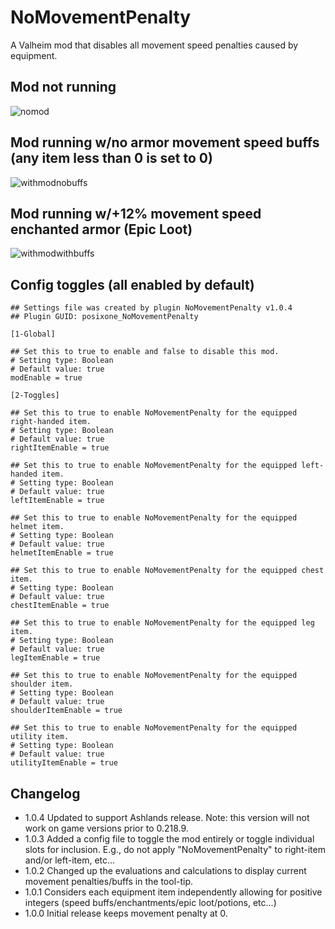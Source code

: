 # NoMovementPenalty

A Valheim mod that disables all movement speed penalties caused by equipment.

## Mod not running
![nomod](https://user-images.githubusercontent.com/342276/217718349-e7c5cb57-48d5-4bd0-8652-28f3f36f2b80.png)


## Mod running w/no armor movement speed buffs (any item less than 0 is set to 0)
![withmodnobuffs](https://user-images.githubusercontent.com/342276/217718355-8e408bdc-76b9-409c-84d0-bb4b7f49c11e.png)


## Mod running w/+12% movement speed enchanted armor (Epic Loot)
![withmodwithbuffs](https://user-images.githubusercontent.com/342276/218336498-e0fb61f3-048c-45fb-9cb0-aeb69b5dd7cd.png)


## Config toggles (all enabled by default)
```
## Settings file was created by plugin NoMovementPenalty v1.0.4
## Plugin GUID: posixone_NoMovementPenalty

[1-Global]

## Set this to true to enable and false to disable this mod.
# Setting type: Boolean
# Default value: true
modEnable = true

[2-Toggles]

## Set this to true to enable NoMovementPenalty for the equipped right-handed item.
# Setting type: Boolean
# Default value: true
rightItemEnable = true

## Set this to true to enable NoMovementPenalty for the equipped left-handed item.
# Setting type: Boolean
# Default value: true
leftItemEnable = true

## Set this to true to enable NoMovementPenalty for the equipped helmet item.
# Setting type: Boolean
# Default value: true
helmetItemEnable = true

## Set this to true to enable NoMovementPenalty for the equipped chest item.
# Setting type: Boolean
# Default value: true
chestItemEnable = true

## Set this to true to enable NoMovementPenalty for the equipped leg item.
# Setting type: Boolean
# Default value: true
legItemEnable = true

## Set this to true to enable NoMovementPenalty for the equipped shoulder item.
# Setting type: Boolean
# Default value: true
shoulderItemEnable = true

## Set this to true to enable NoMovementPenalty for the equipped utility item.
# Setting type: Boolean
# Default value: true
utilityItemEnable = true
```

## Changelog

- 1.0.4 Updated to support Ashlands release. Note: this version will not work on game versions prior to 0.218.9. 
- 1.0.3 Added a config file to toggle the mod entirely or toggle individual slots for inclusion. E.g., do not apply "NoMovementPenalty" to right-item and/or left-item, etc...
- 1.0.2 Changed up the evaluations and calculations to display current movement penalties/buffs in the tool-tip.
- 1.0.1 Considers each equipment item independently allowing for positive integers (speed buffs/enchantments/epic loot/potions, etc...)
- 1.0.0 Initial release keeps movement penalty at 0.
